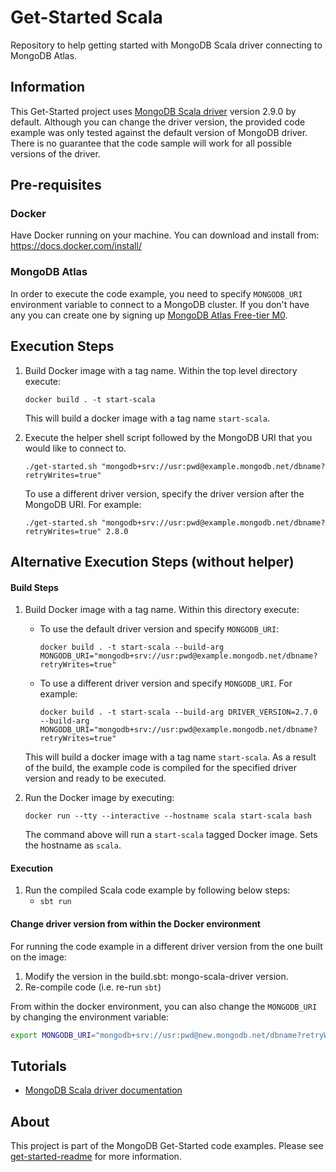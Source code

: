 # Get-Started Scala

Repository to help getting started with MongoDB Scala driver connecting to MongoDB Atlas.

## Information

This Get-Started project uses [MongoDB Scala driver](https://mongodb.github.io/mongo-scala-driver/) version 2.9.0 by default. Although you can change the driver version, the provided code example was only tested against the default version of MongoDB driver. There is no guarantee that the code sample will work for all possible versions of the driver.

## Pre-requisites 

### Docker 

Have Docker running on your machine. You can download and install from: https://docs.docker.com/install/

### MongoDB Atlas

In order to execute the code example, you need to specify `MONGODB_URI` environment variable to connect to a MongoDB cluster. If you don't have any you can create one by signing up [MongoDB Atlas Free-tier M0](https://docs.atlas.mongodb.com/getting-started/). 


##  Execution Steps 

1. Build Docker image with a tag name. Within the top level directory execute: 
   ```
   docker build . -t start-scala
   ```
   This will build a docker image with a tag name `start-scala`. 

2. Execute the helper shell script followed by the MongoDB URI that you would like to connect to. 
      ```
      ./get-started.sh "mongodb+srv://usr:pwd@example.mongodb.net/dbname?retryWrites=true"
      ```

   To use a different driver version, specify the driver version after the MongoDB URI. For example:
      ```
      ./get-started.sh "mongodb+srv://usr:pwd@example.mongodb.net/dbname?retryWrites=true" 2.8.0
      ```

## Alternative Execution Steps (without helper)

#### Build Steps 

1. Build Docker image with a tag name. Within this directory execute: 
   * To use the default driver version and specify `MONGODB_URI`:
      ```
      docker build . -t start-scala --build-arg MONGODB_URI="mongodb+srv://usr:pwd@example.mongodb.net/dbname?retryWrites=true"
      ```
   * To use a different driver version and specify `MONGODB_URI`. For example:
      ```
      docker build . -t start-scala --build-arg DRIVER_VERSION=2.7.0 --build-arg MONGODB_URI="mongodb+srv://usr:pwd@example.mongodb.net/dbname?retryWrites=true"
      ```
   This will build a docker image with a tag name `start-scala`. 
   As a result of the build, the example code is compiled for the specified driver version and ready to be executed.

2. Run the Docker image by executing:
   ```
   docker run --tty --interactive --hostname scala start-scala bash
   ```

   The command above will run a `start-scala` tagged Docker image. Sets the hostname as `scala`. 

#### Execution

1. Run the compiled Scala code example by following below steps:
   * `sbt run`

#### Change driver version from within the Docker environment

For running the code example in a different driver version from the one built on the image:

1. Modify the version in the build.sbt: mongo-scala-driver version.
2. Re-compile code (i.e. re-run `sbt`)

From within the docker environment, you can also change the `MONGODB_URI` by changing the environment variable: 

```sh
export MONGODB_URI="mongodb+srv://usr:pwd@new.mongodb.net/dbname?retryWrites=true"
```

## Tutorials

* [MongoDB Scala driver documentation](https://docs.mongodb.com/drivers/scala)

## About 

This project is part of the MongoDB Get-Started code examples. Please see [get-started-readme](https://github.com/mongodb-developer/get-started-readme) for more information. 
